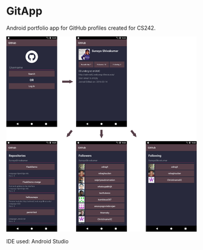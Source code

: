 # GitApp
Android portfolio app for GitHub profiles created for CS242.

<img src="https://github.com/SunayaShivakumar/GitApp/blob/master/images/gitapp.png">

IDE used: Android Studio
